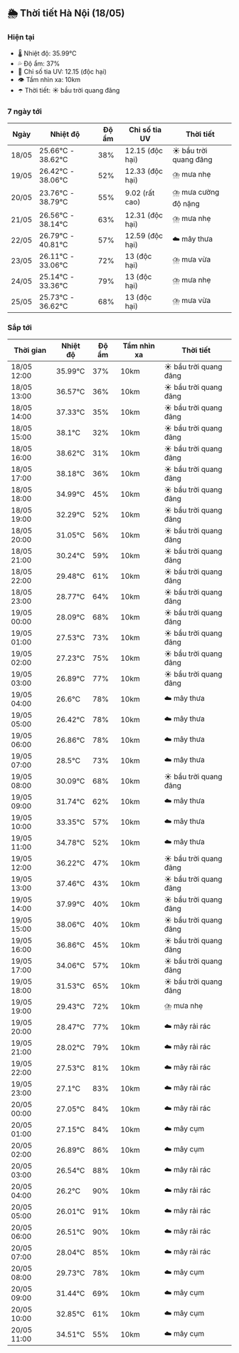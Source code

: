 ## 🌦️ Thời tiết Hà Nội (18/05)

### Hiện tại

- 🌡️ Nhiệt độ: 35.99℃
- 💦 Độ ẩm: 37%
- 🌟 Chỉ số tia UV: 12.15 (độc hại)
- 👁️ Tầm nhìn xa: 10km
- ☂️ Thời tiết: ☀️ bầu trời quang đãng

### 7 ngày tới

| Ngày | Nhiệt độ | Độ ẩm | Chỉ số tia UV | Thời tiết |
| --- | --- | --- | --- | --- |
| 18/05 | 25.66℃ - 38.62℃ | 38% | 12.15 (độc hại) | ☀️ bầu trời quang đãng |
| 19/05 | 26.42℃ - 38.06℃ | 52% | 12.33 (độc hại) | ⛈️ mưa nhẹ |
| 20/05 | 23.76℃ - 38.79℃ | 55% | 9.02 (rất cao) | ⛈️ mưa cường độ nặng |
| 21/05 | 26.56℃ - 38.14℃ | 63% | 12.31 (độc hại) | ⛈️ mưa nhẹ |
| 22/05 | 26.79℃ - 40.81℃ | 57% | 12.59 (độc hại) | ☁️ mây thưa |
| 23/05 | 26.11℃ - 33.06℃ | 72% | 13 (độc hại) | ⛈️ mưa vừa |
| 24/05 | 25.14℃ - 33.36℃ | 79% | 13 (độc hại) | ⛈️ mưa nhẹ |
| 25/05 | 25.73℃ - 36.62℃ | 68% | 13 (độc hại) | ⛈️ mưa vừa |

### Sắp tới

| Thời gian | Nhiệt độ | Độ ẩm | Tầm nhìn xa | Thời tiết |
| --- | --- | --- | --- | --- |
| 18/05 12:00 | 35.99℃ | 37% | 10km | ☀️ bầu trời quang đãng |
| 18/05 13:00 | 36.57℃ | 36% | 10km | ☀️ bầu trời quang đãng |
| 18/05 14:00 | 37.33℃ | 35% | 10km | ☀️ bầu trời quang đãng |
| 18/05 15:00 | 38.1℃ | 32% | 10km | ☀️ bầu trời quang đãng |
| 18/05 16:00 | 38.62℃ | 31% | 10km | ☀️ bầu trời quang đãng |
| 18/05 17:00 | 38.18℃ | 36% | 10km | ☀️ bầu trời quang đãng |
| 18/05 18:00 | 34.99℃ | 45% | 10km | ☀️ bầu trời quang đãng |
| 18/05 19:00 | 32.29℃ | 52% | 10km | ☀️ bầu trời quang đãng |
| 18/05 20:00 | 31.05℃ | 56% | 10km | ☀️ bầu trời quang đãng |
| 18/05 21:00 | 30.24℃ | 59% | 10km | ☀️ bầu trời quang đãng |
| 18/05 22:00 | 29.48℃ | 61% | 10km | ☀️ bầu trời quang đãng |
| 18/05 23:00 | 28.77℃ | 64% | 10km | ☀️ bầu trời quang đãng |
| 19/05 00:00 | 28.09℃ | 68% | 10km | ☀️ bầu trời quang đãng |
| 19/05 01:00 | 27.53℃ | 73% | 10km | ☀️ bầu trời quang đãng |
| 19/05 02:00 | 27.23℃ | 75% | 10km | ☀️ bầu trời quang đãng |
| 19/05 03:00 | 26.89℃ | 77% | 10km | ☀️ bầu trời quang đãng |
| 19/05 04:00 | 26.6℃ | 78% | 10km | ☁️ mây thưa |
| 19/05 05:00 | 26.42℃ | 78% | 10km | ☁️ mây thưa |
| 19/05 06:00 | 26.86℃ | 78% | 10km | ☁️ mây thưa |
| 19/05 07:00 | 28.5℃ | 73% | 10km | ☁️ mây thưa |
| 19/05 08:00 | 30.09℃ | 68% | 10km | ☀️ bầu trời quang đãng |
| 19/05 09:00 | 31.74℃ | 62% | 10km | ☁️ mây thưa |
| 19/05 10:00 | 33.35℃ | 57% | 10km | ☁️ mây thưa |
| 19/05 11:00 | 34.78℃ | 52% | 10km | ☁️ mây thưa |
| 19/05 12:00 | 36.22℃ | 47% | 10km | ☀️ bầu trời quang đãng |
| 19/05 13:00 | 37.46℃ | 43% | 10km | ☀️ bầu trời quang đãng |
| 19/05 14:00 | 37.99℃ | 40% | 10km | ☀️ bầu trời quang đãng |
| 19/05 15:00 | 38.06℃ | 40% | 10km | ☀️ bầu trời quang đãng |
| 19/05 16:00 | 36.86℃ | 45% | 10km | ☀️ bầu trời quang đãng |
| 19/05 17:00 | 34.06℃ | 57% | 10km | ☀️ bầu trời quang đãng |
| 19/05 18:00 | 31.53℃ | 65% | 10km | ☀️ bầu trời quang đãng |
| 19/05 19:00 | 29.43℃ | 72% | 10km | ⛈️ mưa nhẹ |
| 19/05 20:00 | 28.47℃ | 77% | 10km | ☁️ mây rải rác |
| 19/05 21:00 | 28.02℃ | 79% | 10km | ☁️ mây rải rác |
| 19/05 22:00 | 27.53℃ | 81% | 10km | ☁️ mây rải rác |
| 19/05 23:00 | 27.1℃ | 83% | 10km | ☁️ mây rải rác |
| 20/05 00:00 | 27.05℃ | 84% | 10km | ☁️ mây rải rác |
| 20/05 01:00 | 27.15℃ | 84% | 10km | ☁️ mây cụm |
| 20/05 02:00 | 26.89℃ | 86% | 10km | ☁️ mây cụm |
| 20/05 03:00 | 26.54℃ | 88% | 10km | ☁️ mây rải rác |
| 20/05 04:00 | 26.2℃ | 90% | 10km | ☁️ mây rải rác |
| 20/05 05:00 | 26.01℃ | 91% | 10km | ☁️ mây rải rác |
| 20/05 06:00 | 26.51℃ | 90% | 10km | ☁️ mây rải rác |
| 20/05 07:00 | 28.04℃ | 85% | 10km | ☁️ mây rải rác |
| 20/05 08:00 | 29.73℃ | 78% | 10km | ☁️ mây cụm |
| 20/05 09:00 | 31.44℃ | 69% | 10km | ☁️ mây cụm |
| 20/05 10:00 | 32.85℃ | 61% | 10km | ☁️ mây cụm |
| 20/05 11:00 | 34.51℃ | 55% | 10km | ☁️ mây cụm |
